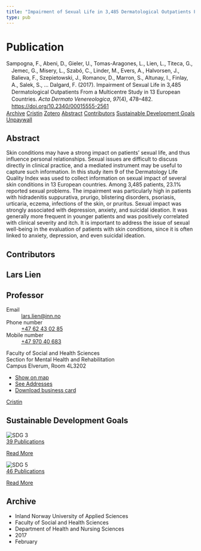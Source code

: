 ```yaml
---
title: "Impairment of Sexual Life in 3,485 Dermatological Outpatients From a Multicentre Study in 13 European Countries"
type: pub
---
```

<h1>Publication</h1>
<article id="csl-bib-container-2DZWDTL6" class="csl-bib-container">
  <div class="csl-bib-body" style="line-height: 1.35; padding-left: 1em; text-indent:-1em;">
  <div class="csl-entry">Sampogna, F., Abeni, D., Gieler, U., Tomas-Aragones, L., Lien, L., Titeca, G., Jemec, G., Misery, L., Szab&#xF3;, C., Linder, M., Evers, A., Halvorsen, J., Balieva, F., Szepietowski, J., Romanov, D., Marron, S., Altunay, I., Finlay, A., Salek, S., &#x2026; Dalgard, F. (2017). Impairment of Sexual Life in 3,485 Dermatological Outpatients From a Multicentre Study in 13 European Countries. <i>Acta Dermato Venereologica</i>, <i>97</i>(4), 478&#x2013;482. <a href="https://doi.org/10.2340/00015555-2561">https://doi.org/10.2340/00015555-2561</a></div>
</div>
  <div class="csl-bib-buttons">
    <a href="#taxonomy-article-2DZWDTL6" class="csl-bib-button">Archive</a>
    <a href="https://app.cristin.no/results/show.jsf?id=1446449" alt="Cristin URL" class="csl-bib-button">Cristin</a>
    <a href="http://zotero.org/groups/5022929/items/2DZWDTL6" alt="Zotero URL" class="csl-bib-button">Zotero</a>
    <a href="#abstract-article-2DZWDTL6" class="csl-bib-button">Abstract</a>
    <a href="#contributors-article-2DZWDTL6" class="csl-bib-button">Contributors</a>
    <a href="#sdg-article-2DZWDTL6" class="csl-bib-button">Sustainable Development Goals</a>
    <a href="https://www.medicaljournals.se/acta/download/10.2340/00015555-2561/" class="csl-bib-button">Unpaywall</a>
  </div>
  <div id="csl-bib-meta-container-2DZWDTL6"></div>
</article>
<div id="csl-bib-meta-2DZWDTL6" class="csl-bib-meta">
  <article id="abstract-article-2DZWDTL6" class="abstract-article">
    <h1>Abstract</h1>
    Skin conditions may have a strong impact on patients’ 
sexual life, and thus influence personal relationships. 
Sexual issues are difficult to discuss directly in clinical 
practice, and a mediated instrument may be useful 
to capture such information. In this study item 9 of 
the Dermatology Life Quality Index was used to collect 
information on sexual impact of several skin conditions 
in 13 European countries. Among 3,485 patients, 
23.1% reported sexual problems. The impairment was 
particularly high in patients with hidradenitis suppurativa, 
prurigo, blistering disorders, psoriasis, urticaria, 
eczema, infections of the skin, or pruritus. Sexual impact 
was strongly associated with depression, anxiety, 
and suicidal ideation. It was generally more frequent 
in younger patients and was positively correlated with 
clinical severity and itch. It is important to address the 
issue of sexual well-being in the evaluation of patients 
with skin conditions, since it is often linked to anxiety, 
depression, and even suicidal ideation.
  </article>
  <article id="contributors-article-2DZWDTL6" class="contributors-article">
    <h1>Contributors</h1>
    <div class="personas">
<div class="vrtx-hinn-person-card">
<div class="photo">
<i class="lar la-user-circle missing-person"></i>
</div>
<div class="info">
<hgroup><h1>Lars Lien</h1>
<h2>Professor</h2>
</hgroup><dl>
<dt>Email</dt>
<dd>
<a href="mailto:lars.lien@inn.no">lars.lien@inn.no</a>
</dd>
<dt>Phone number</dt>
<dd><a href="tel:+4762430285">
+47 62 43 02 85
</a></dd>
<dt>Mobile number</dt>
<dd><a href="tel:+4797040683">
+47 970 40 683
</a></dd>
</dl>
<p>
Faculty of Social and Health Sciences<br>
Section for Mental Health and Rehabilitation<br>
Campus Elverum,
Room 4L3202
</p>
<ul class="vrtx-hinn-links">
<li><a href="https://www.google.com/maps?q=60.88177,11.53669">Show on map</a></li>
<li><a href="https://www.inn.no/english/find-an-employee/lars-lien.html#vrtx-hinn-addresses">See Addresses</a></li>
<li><a href="https://www.inn.no/english/find-an-employee/lars-lien.html?vrtx=vcf">Download business card</a></li>
</ul>
</div>
</div>
<a href="https://app.cristin.no/persons/show.jsf?id=14287" alt="Cristin URL" class="personas-cristin">Cristin</a>
</div>
  </article>
  <article id="sdg-article-2DZWDTL6" class="sdg-article">
    <h1>Sustainable Development Goals</h1>
    <div class="sdg-container"><div id="sdg3" class="sdg">
<img src="{{< params subfolder >}}images/sdg/sdg03_en.png" class="image" alt="SDG 3">
<div class="sdg-overlay">
<a href="{{< params subfolder >}}en/archive/?sdg=3#archive" class="sdg-publication-count"><span>39</span> Publications</a>
<p><a href="https://sdgs.un.org/goals/goal3" class="sdg-read-more">Read More</a></p>
</div>
</div> <div id="sdg5" class="sdg">
<img src="{{< params subfolder >}}images/sdg/sdg05_en.png" class="image" alt="SDG 5">
<div class="sdg-overlay">
<a href="{{< params subfolder >}}en/archive/?sdg=5#archive" class="sdg-publication-count"><span>46</span> Publications</a>
<p><a href="https://sdgs.un.org/goals/goal5" class="sdg-read-more">Read More</a></p>
</div>
</div></div>
  </article>
  <article id="taxonomy-article-2DZWDTL6" class="taxonomy-article">
    <h1>Archive</h1>
    <ul>
      <li>Inland Norway University of Applied Sciences</li>
      <li>Faculty of Social and Health Sciences</li>
      <li>Department of Health and Nursing Sciences</li>
      <li>2017</li>
      <li>February</li>
    </ul>
  </article>
</div>
